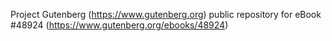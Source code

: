 Project Gutenberg (https://www.gutenberg.org) public repository for eBook #48924 (https://www.gutenberg.org/ebooks/48924)
